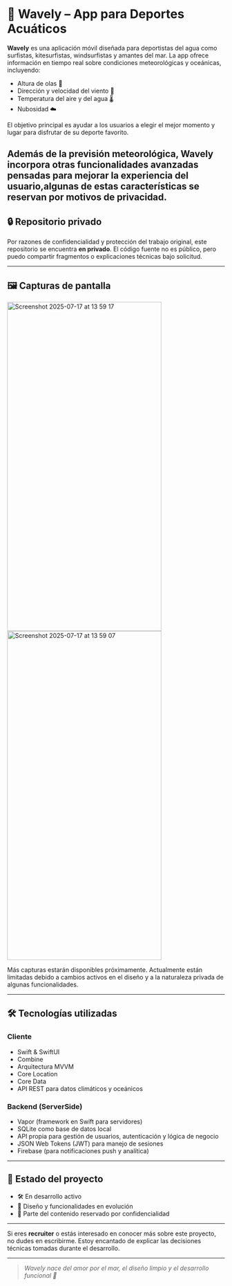 # 🌊 Wavely – App para Deportes Acuáticos

**Wavely** es una aplicación móvil diseñada para deportistas del agua como surfistas, kitesurfistas, windsurfistas y amantes del mar. La app ofrece información en tiempo real sobre condiciones meteorológicas y oceánicas, incluyendo:

- Altura de olas 🌊  
- Dirección y velocidad del viento 💨  
- Temperatura del aire y del agua 🌡️  
- Nubosidad ☁️  

El objetivo principal es ayudar a los usuarios a elegir el mejor momento y lugar para disfrutar de su deporte favorito.

Además de la previsión meteorológica, **Wavely incorpora otras funcionalidades avanzadas pensadas para mejorar la experiencia del usuario**,algunas de estas características se reservan por motivos de privacidad.
---

## 🔒 Repositorio privado

Por razones de confidencialidad y protección del trabajo original, este repositorio se encuentra **en privado**. El código fuente no es público, pero puedo compartir fragmentos o explicaciones técnicas bajo solicitud.

---

## 🖼️ Capturas de pantalla

<img width="357" height="761" alt="Screenshot 2025-07-17 at 13 59 17" src="https://github.com/user-attachments/assets/78a6fa2e-59ad-4f75-8181-55dce7b5895d" />
<img width="357" height="761" alt="Screenshot 2025-07-17 at 13 59 07" src="https://github.com/user-attachments/assets/a9e79c42-9d2c-4a28-a1e9-275f911f7441" />

Más capturas estarán disponibles próximamente. Actualmente están limitadas debido a cambios activos en el diseño y a la naturaleza privada de algunas funcionalidades.

---

## 🛠️ Tecnologías utilizadas

###  Cliente 
- Swift & SwiftUI  
- Combine  
- Arquitectura MVVM  
- Core Location  
- Core Data  
- API REST para datos climáticos y oceánicos  

###  Backend (ServerSide)
- Vapor (framework en Swift para servidores)
- SQLite como base de datos local
- API propia para gestión de usuarios, autenticación y lógica de negocio
- JSON Web Tokens (JWT) para manejo de sesiones
- Firebase (para notificaciones push y analítica)

---

## 🚧 Estado del proyecto

- 🛠 En desarrollo activo  
- 🎨 Diseño y funcionalidades en evolución  
- 🔐 Parte del contenido reservado por confidencialidad

---

Si eres **recruiter** o estás interesado en conocer más sobre este proyecto, no dudes en escribirme. Estoy encantado de explicar las decisiones técnicas tomadas durante el desarrollo.

---

> _Wavely nace del amor por el mar, el diseño limpio y el desarrollo funcional 🌊_
